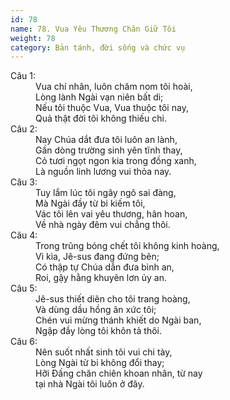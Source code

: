 ```yaml
---
id: 78
name: 78. Vua Yêu Thương Chăn Giữ Tôi
weight: 78
category: Bản tánh, đời sống và chức vụ
---
```

<dl><dt>Câu 1:</dt><dd data-verse="1">Vua chí nhân, luôn chăm nom tôi hoài, <br/>Lòng lành Ngài vạn niên bất di; <br/>Nếu tôi thuộc Vua, Vua thuộc tôi nay, <br/>Quả thật đời tôi không thiếu chi. </dd><dt>Câu 2:</dt><dd data-verse="2">Nay Chúa dắt đưa tôi luôn an lành, <br/>Gần dòng trường sinh yên tĩnh thay, <br/>Cỏ tươi ngọt ngon kia trong đồng xanh, <br/>Là nguồn linh lương vui thỏa nay. </dd><dt>Câu 3:</dt><dd data-verse="3">Tuy lắm lúc tôi ngây ngô sai đàng, <br/>Mà Ngài đầy từ bi kiếm tôi, <br/>Vác tôi lên vai yêu thương, hân hoan, <br/>Về nhà ngày đêm vui chẳng thôi. </dd><dt>Câu 4:</dt><dd data-verse="4"> Trong trũng bóng chết tôi không kinh hoàng, <br/>Vì kìa, Jê-sus đang đứng bên; <br/>Có thập tự Chúa dẫn đưa bình an, <br/>Roi, gậy hằng khuyên lơn ủy an. </dd><dt>Câu 5:</dt><dd data-verse="5">Jê-sus thiết diên cho tôi trang hoàng, <br/>Và dùng dầu hồng ân xức tôi; <br/>Chén vui mừng thánh khiết do Ngài ban, <br/>Ngập đầy lòng tôi khôn tả thôi. </dd><dt>Câu 6:</dt><dd data-verse="6">Nên suốt nhất sinh tôi vui chi tày, <br/>Lòng Ngài từ bi không đổi thay; <br/>Hỡi Đấng chăn chiên khoan nhân, từ nay <br/>tại nhà Ngài tôi luôn ở đây. </dd></dl>
